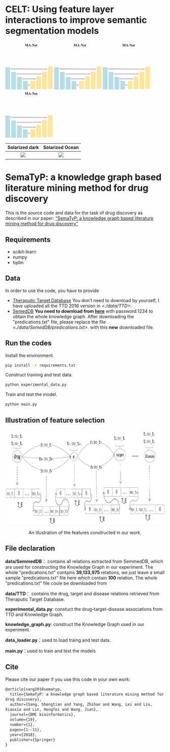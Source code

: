 # CELT: Using feature layer interactions to improve semantic segmentation models

<p float="left">
 <img width="150" height="150" src="https://github.com/Temporaryanonymous/CELT/blob/main/figure/MANet.gif"/></div>
 <img width="150" height="150" src="https://github.com/Temporaryanonymous/CELT/blob/main/figure/MANet.gif"/></div>
 <img width="150" height="150" src="https://github.com/Temporaryanonymous/CELT/blob/main/figure/MANet.gif"/></div>
  <img width="150" height="150" src="https://github.com/Temporaryanonymous/CELT/blob/main/figure/MANet.gif"/></div>
</p>

Solarized dark             |  Solarized Ocean
:-------------------------:|:-------------------------:
![]("https://github.com/Temporaryanonymous/CELT/blob/main/figure/MANet.gif")  |  ![]("https://github.com/Temporaryanonymous/CELT/blob/main/figure/MANet.gif")

# SemaTyP: a knowledge graph based literature mining method for drug discovery

This is the source code and data for the task of drug discovery as described in our paper:
["SemaTyP: a knowledge graph based literature mining method for drug discovery"](https://bmcbioinformatics.biomedcentral.com/articles/10.1186/s12859-018-2167-5)

## Requirements
* scikit-learn
* numpy
* tqdm

## Data

In order to use the code, you have to provide 
* [Theraputic Target Database](http://db.idrblab.net/ttd/full-data-download)  You don't need to download by yourself, I have uploaded all the TTD 2016 version in *<./data/TTD>*. 
* [SemedDB](https://skr3.nlm.nih.gov/SemMedDB/) **You need to download from [here](https://pan.baidu.com/s/1zuOELNGAua6i523_nLK6mw)** with password:1234 to obtain the whole knowledge graph. After downloading the "predications.txt" file, please replace the file *<./data/SemedDB/predications.txt>*. with this **new** downloaded file. 

## Run the codes
Install the environment.
```bash
pip install -r requirements.txt
```

Construct training and test data.
```bash
python experimental_data.py
```

Train and test the model.
```bash
python main.py
```

## Illustration of feature selection
<div align=center><img width="800" height="300" src="https://github.com/ShengtianSang/SemaTyP/blob/main/figures/Illustration_of_Feature_selection.jpg"/></div>
<p align="center">
An illustration of the features constructed in our work.
</p>


## File declaration

**data/SemmedDB**： contains all relations extracted from SemmedDB, which are used for constructing the Knowledge Graph in our experiment. The whole "predications.txt" contains **39,133,975** relations, we just leave a small sample "predications.txt" file here which contain **100** relation. The whole "predications.txt" file coule be downloaded from 
  
**data/TTD**： contains the drug, target and disease relations retrieved from Theraputic Target Database.
    
**experimental_data.py**: constuct the drug-target-disease associations from TTD and Knowledge Graph.

**knowledge_graph.py**: construct the Knowledge Graph used in our experiment.
 
**data_loader.py**：used to load traing and test data.

**main.py**：used to train and test the models


## Cite

Please cite our paper if you use this code in your own work:

```
@article{sang2018sematyp,
  title={SemaTyP: a knowledge graph based literature mining method for drug discovery},
  author={Sang, Shengtian and Yang, Zhihao and Wang, Lei and Liu, Xiaoxia and Lin, Hongfei and Wang, Jian},
  journal={BMC bioinformatics},
  volume={19},
  number={1},
  pages={1--11},
  year={2018},
  publisher={Springer}
}
```
